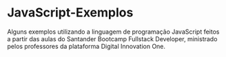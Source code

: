 # JavaScript-Exemplos
Alguns exemplos utilizando a linguagem de programação JavaScript feitos a partir das aulas do Santander Bootcamp Fullstack Developer, ministrado pelos professores da plataforma Digital Innovation One.

